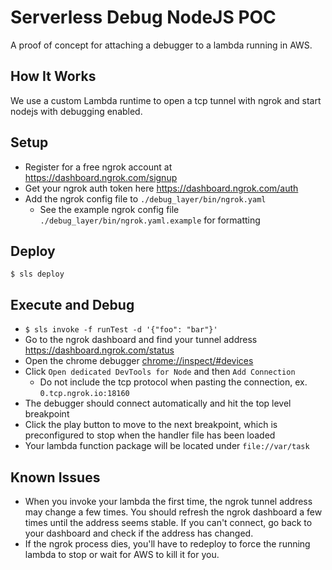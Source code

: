 # Serverless Debug NodeJS POC
A proof of concept for attaching a debugger to a lambda running in AWS.

## How It Works
We use a custom Lambda runtime to open a tcp tunnel with ngrok and start nodejs with debugging enabled.

## Setup
* Register for a free ngrok account at https://dashboard.ngrok.com/signup
* Get your ngrok auth token here https://dashboard.ngrok.com/auth
* Add the ngrok config file to `./debug_layer/bin/ngrok.yaml`
  * See the example ngrok config file `./debug_layer/bin/ngrok.yaml.example` for formatting

## Deploy
`$ sls deploy`

## Execute and Debug
* `$ sls invoke -f runTest -d '{"foo": "bar"}'`
* Go to the ngrok dashboard and find your tunnel address https://dashboard.ngrok.com/status
* Open the chrome debugger [chrome://inspect/#devices](chrome://inspect/#devices "chrome://inspect/#devices")
* Click `Open dedicated DevTools for Node` and then `Add Connection`
  * Do not include the tcp protocol when pasting the connection, ex. `0.tcp.ngrok.io:18160`
* The debugger should connect automatically and hit the top level breakpoint
* Click the play button to move to the next breakpoint, which is preconfigured to stop when the handler file has been loaded
* Your lambda function package will be located under `file://var/task`

## Known Issues
* When you invoke your lambda the first time, the ngrok tunnel address may change a few times.
You should refresh the ngrok dashboard a few times until the address seems stable.
If you can't connect, go back to your dashboard and check if the address has changed.
* If the ngrok process dies, you'll have to redeploy to force the running lambda to stop or wait for AWS to kill it for you.

